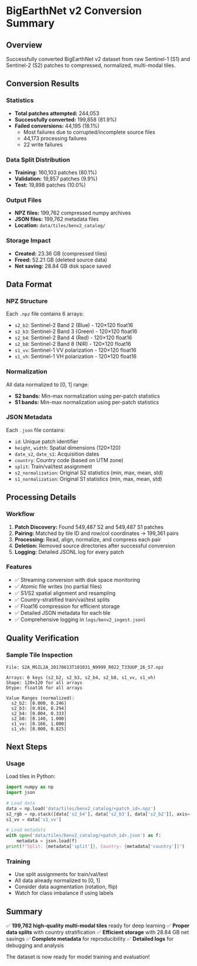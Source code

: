 # BigEarthNet v2 Conversion Summary

## Overview
Successfully converted BigEarthNet v2 dataset from raw Sentinel-1 (S1) and Sentinel-2 (S2) patches to compressed, normalized, multi-modal tiles.

## Conversion Results

### Statistics
- **Total patches attempted:** 244,053
- **Successfully converted:** 199,858 (81.9%)
- **Failed conversions:** 44,195 (18.1%)
  - Most failures due to corrupted/incomplete source files
  - 44,173 processing failures
  - 22 write failures

### Data Split Distribution
- **Training:** 160,103 patches (80.1%)
- **Validation:** 19,857 patches (9.9%)
- **Test:** 19,898 patches (10.0%)

### Output Files
- **NPZ files:** 199,762 compressed numpy archives
- **JSON files:** 199,762 metadata files
- **Location:** `data/tiles/benv2_catalog/`

### Storage Impact
- **Created:** 23.36 GB (compressed tiles)
- **Freed:** 52.21 GB (deleted source data)
- **Net saving:** 28.84 GB disk space saved

## Data Format

### NPZ Structure
Each `.npz` file contains 6 arrays:
- `s2_b2`: Sentinel-2 Band 2 (Blue) - 120×120 float16
- `s2_b3`: Sentinel-2 Band 3 (Green) - 120×120 float16
- `s2_b4`: Sentinel-2 Band 4 (Red) - 120×120 float16
- `s2_b8`: Sentinel-2 Band 8 (NIR) - 120×120 float16
- `s1_vv`: Sentinel-1 VV polarization - 120×120 float16
- `s1_vh`: Sentinel-1 VH polarization - 120×120 float16

### Normalization
All data normalized to [0, 1] range:
- **S2 bands:** Min-max normalization using per-patch statistics
- **S1 bands:** Min-max normalization using per-patch statistics

### JSON Metadata
Each `.json` file contains:
- `id`: Unique patch identifier
- `height`, `width`: Spatial dimensions (120×120)
- `date_s2`, `date_s1`: Acquisition dates
- `country`: Country code (based on UTM zone)
- `split`: Train/val/test assignment
- `s2_normalization`: Original S2 statistics (min, max, mean, std)
- `s1_normalization`: Original S1 statistics (min, max, mean, std)

## Processing Details

### Workflow
1. **Patch Discovery:** Found 549,487 S2 and 549,487 S1 patches
2. **Pairing:** Matched by tile ID and row/col coordinates → 199,361 pairs
3. **Processing:** Read, align, normalize, and compress each pair
4. **Deletion:** Removed source directories after successful conversion
5. **Logging:** Detailed JSONL log for every patch

### Features
- ✅ Streaming conversion with disk space monitoring
- ✅ Atomic file writes (no partial files)
- ✅ S1/S2 spatial alignment and resampling
- ✅ Country-stratified train/val/test splits
- ✅ Float16 compression for efficient storage
- ✅ Detailed JSON metadata for each tile
- ✅ Comprehensive logging in `logs/benv2_ingest.jsonl`

## Quality Verification

### Sample Tile Inspection
```
File: S2A_MSIL2A_20170613T101031_N9999_R022_T33UUP_26_57.npz

Arrays: 6 keys (s2_b2, s2_b3, s2_b4, s2_b8, s1_vv, s1_vh)
Shape: 120×120 for all arrays
Dtype: float16 for all arrays

Value Ranges (normalized):
  s2_b2: [0.000, 0.246]
  s2_b3: [0.016, 0.294]
  s2_b4: [0.004, 0.333]
  s2_b8: [0.140, 1.000]
  s1_vv: [0.166, 1.000]
  s1_vh: [0.000, 0.825]
```

## Next Steps

### Usage
Load tiles in Python:
```python
import numpy as np
import json

# Load data
data = np.load('data/tiles/benv2_catalog/<patch_id>.npz')
s2_rgb = np.stack([data['s2_b4'], data['s2_b3'], data['s2_b2']], axis=-1)
s1_vv = data['s1_vv']

# Load metadata
with open('data/tiles/benv2_catalog/<patch_id>.json') as f:
    metadata = json.load(f)
print(f"Split: {metadata['split']}, Country: {metadata['country']}")
```

### Training
- Use split assignments for train/val/test
- All data already normalized to [0, 1]
- Consider data augmentation (rotation, flip)
- Watch for class imbalance if using labels

## Summary

✅ **199,762 high-quality multi-modal tiles** ready for deep learning
✅ **Proper data splits** with country stratification
✅ **Efficient storage** with 28.84 GB net savings
✅ **Complete metadata** for reproducibility
✅ **Detailed logs** for debugging and analysis

The dataset is now ready for model training and evaluation!
